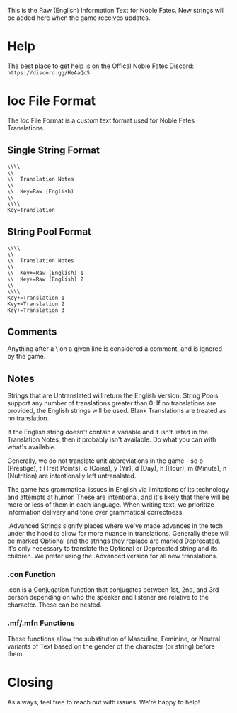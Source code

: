 This is the Raw (English) Information Text for Noble Fates. New strings will be added here when the game receives updates.

# Help
The best place to get help is on the Offical Noble Fates Discord: ```https://discord.gg/HeAaQcS```

# loc File Format
The loc File Format is a custom text format used for Noble Fates Translations.

## Single String Format
```
\\\\
\\
\\  Translation Notes
\\
\\	Key=Raw (English)
\\
\\\\
Key=Translation
```

## String Pool Format
```
\\\\
\\
\\  Translation Notes
\\
\\	Key+=Raw (English) 1
\\	Key+=Raw (English) 2
\\
\\\\
Key+=Translation 1
Key+=Translation 2
Key+=Translation 3
```

## Comments
Anything after a \\ on a given line is considered a comment, and is ignored by the game.

## Notes
Strings that are Untranslated will return the English Version. String Pools support any number of translations greater than 0. If no translations are provided, the English strings will be used. Blank Translations are treated as no translation.

If the English string doesn't contain a variable and it isn't listed in the Translation Notes, then it probably isn't available. Do what you can with what's available.

Generally, we do not translate unit abbreviations in the game - so p (Prestige), t (Trait Points), c (Coins), y (Yir), d (Day), h (Hour), m (Minute), n (Nutrition) are intentionally left untranslated.

The game has grammatical issues in English via limitations of its technology and attempts at humor. These are intentional, and it's likely that there will be more or less of them in each language. When writing text, we prioritize information delivery and tone over grammatical correctness.

.Advanced Strings signify places where we've made advances in the tech under the hood to allow for more nuance in translations. Generally these will be marked Optional and the strings they replace are marked Deprecated. It's only necessary to translate the Optional or Deprecated string and its children. We prefer using the .Advanced version for all new translations.

### .con Function
.con is a Conjugation function that conjugates between 1st, 2nd, and 3rd person depending on who the speaker and listener are relative to the character. These can be nested.

### .mf/.mfn Functions
These functions allow the substitution of Masculine, Feminine, or Neutral variants of Text based on the gender of the character (or string) before them.

# Closing
As always, feel free to reach out with issues. We're happy to help!


